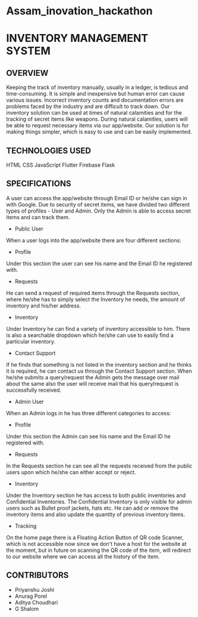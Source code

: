 # Assam_inovation_hackathon

# INVENTORY MANAGEMENT SYSTEM

## OVERVIEW
Keeping the track of inventory manually, usually in a ledger, is tedious and time-consuming. It is simple and inexpensive but human error can cause various issues. Incorrect inventory counts and documentation errors are problems faced by the industry and are difficult to track down. Our inventory solution can be used at times of natural calamities and for the tracking of secret items like weapons. During natural calamities, users will be able to request necessary items via our app/website. Our solution is for making things simpler, which is easy to use and can be easily implemented. 

## TECHNOLOGIES USED
HTML
CSS
JavaScript
Flutter
Firebase
Flask

## SPECIFICATIONS
A user can access the app/website through Email ID or he/she can sign in with Google.
Due to security of secret items, we have divided two different types of profiles - User and Admin. Only the Admin is able to access secret items and can track them.
 - Public User
 
When a user logs into the app/website there are four different sections:
  - Profile
  
Under this section the user can see his name and the Email ID he registered with.
- Requests

He can send a request of required items through the Requests section, where he/she has to simply select the Inventory he needs, the amount of inventory and his/her address.
- Inventory

Under Inventory he can find a variety of inventory accessible to him. There is also a searchable dropdown which he/she can use to easily find a particular inventory. 
- Contact Support

If he finds that something is not listed in the inventory section and he thinks it is required, he can contact us through the Contact Support section. 
When he/she submits a query/request the Admin gets the message over mail about the same also the user will receive mail that his query/request is successfully received.
- Admin User

When an Admin logs in he has three different categories to access:
- Profile

Under this section the Admin can see his name and the Email ID he registered with.
-  Requests

In the Requests section he can see all the requests received from the public users upon which he/she can either accept or reject.
-  Inventory

 Under the Inventory section he has access to both public inventories and Confidential Inventories. The Confidential Inventory is only visible for admin users such as Bullet proof jackets, hats etc. He can add or remove the inventory items and also update the quantity of previous inventory items.
-  Tracking

On the home page there is a Floating Action Button of QR code Scanner, which is not accessible now since we don't have a host for the website at the moment, but in future on scanning the QR code of the item, will redirect to our website where we can access all the history of the item. 

## CONTRIBUTORS
- Priyanshu Joshi
- Anurag Porel
- Aditya Choudhari
- G Shalom
